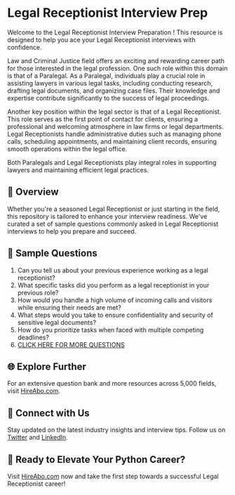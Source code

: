# Legal Receptionist Interview Prep

Welcome to the Legal Receptionist Interview Preparation ! This resource is designed to help you ace your Legal Receptionist interviews with confidence.

Law and Criminal Justice field offers an exciting and rewarding career path for those interested in the legal profession. One such role within this domain is that of a Paralegal. As a Paralegal, individuals play a crucial role in assisting lawyers in various legal tasks, including conducting research, drafting legal documents, and organizing case files. Their knowledge and expertise contribute significantly to the success of legal proceedings.

Another key position within the legal sector is that of a Legal Receptionist. This role serves as the first point of contact for clients, ensuring a professional and welcoming atmosphere in law firms or legal departments. Legal Receptionists handle administrative duties such as managing phone calls, scheduling appointments, and maintaining client records, ensuring smooth operations within the legal office.

Both Paralegals and Legal Receptionists play integral roles in supporting lawyers and maintaining efficient legal practices.

## 🚀 Overview

Whether you're a seasoned Legal Receptionist or just starting in the field, this repository is tailored to enhance your interview readiness. We've curated a set of sample questions commonly asked in Legal Receptionist interviews to help you prepare and succeed.

## 📝 Sample Questions

1. Can you tell us about your previous experience working as a legal receptionist?
2. What specific tasks did you perform as a legal receptionist in your previous role?
3. How would you handle a high volume of incoming calls and visitors while ensuring their needs are met?
4. What steps would you take to ensure confidentiality and security of sensitive legal documents?
5. How do you prioritize tasks when faced with multiple competing deadlines?
6. [CLICK HERE FOR MORE QUESTIONS](https://hireabo.com/job/9_2_35/Legal%20Receptionist)

## 🌐 Explore Further

For an extensive question bank and more resources across 5,000 fields, visit [HireAbo.com](https://www.hireabo.com).

## 📱 Connect with Us

Stay updated on the latest industry insights and interview tips. Follow us on [Twitter](https://twitter.com/hireabo) and [LinkedIn](https://www.linkedin.com/in/hire-abo-3609972a8/).

## 🚀 Ready to Elevate Your Python Career?

Visit [HireAbo.com](https://www.hireabo.com) now and take the first step towards a successful Legal Receptionist career!
